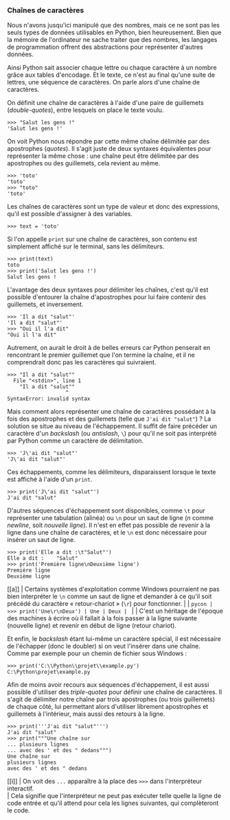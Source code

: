### Chaînes de caractères

Nous n'avons jusqu'ici manipulé que des nombres, mais ce ne sont pas les seuls types de données utilisables en Python, bien heureusement.
Bien que la mémoire de l'ordinateur ne sache traiter que des nombres, les langages de programmation offrent des abstractions pour représenter d'autres données.

Ainsi Python sait associer chaque lettre ou chaque caractère à un nombre grâce aux tables d'encodage.
Et le texte, ce n'est au final qu'une suite de lettres, une séquence de caractères.
On parle alors d'une chaîne de caractères.

On définit une chaîne de caractères à l'aide d'une paire de guillemets (_double-quotes_), entre lesquels on place le texte voulu.

```pycon
>>> "Salut les gens !"
'Salut les gens !'
```

On voit Python nous répondre par cette même chaîne délimitée par des apostrophes (_quotes_).
Il s'agit juste de deux syntaxes équivalentes pour représenter la même chose : une chaîne peut être délimitée par des apostrophes ou des guillemets, cela revient au même.

```pycon
>>> 'toto'
'toto'
>>> "toto"
'toto'
```

Les chaînes de caractères sont un type de valeur et donc des expressions, qu'il est possible d'assigner à des variables.

```pycon
>>> text = 'toto'
```

Si l'on appelle `print` sur une chaîne de caractères, son contenu est simplement affiché sur le terminal, sans les délimiteurs.

```pycon
>>> print(text)
toto
>>> print('Salut les gens !')
Salut les gens !
```

L'avantage des deux syntaxes pour délimiter les chaînes, c'est qu'il est possible d'entourer la chaîne d'apostrophes pour lui faire contenir des guillemets, et inversement.

```pycon
>>> 'Il a dit "salut"'
'Il a dit "salut"'
>>> "Oui il l'a dit"
"Oui il l'a dit"
```

Autrement, on aurait le droit à de belles erreurs car Python penserait en rencontrant le premier guillemet que l'on termine la chaîne, et il ne comprendrait donc pas les caractères qui suivraient.

```pycon
>>> "Il a dit "salut""
  File "<stdin>", line 1
    "Il a dit "salut""
                   ^
SyntaxError: invalid syntax
```

Mais comment alors représenter une chaîne de caractères possédant à la fois des apostrophes et des guillemets (telle que `J'ai dit "salut"`) ?
La solution se situe au niveau de l'échappement.
Il suffit de faire précéder un caractère d'un _backslash_ (ou _antislash_, `\`) pour qu'il ne soit pas interprété par Python comme un caractère de délimitation.

```pycon
>>> 'J\'ai dit "salut"'
'J\'ai dit "salut"'
```

Ces échappements, comme les délimiteurs, disparaissent lorsque le texte est affiché à l'aide d'un `print`.

```pycon
>>> print('J\'ai dit "salut"')
J'ai dit "salut"
```

D'autres séquences d'échappement sont disponibles, comme `\t` pour représenter une tabulation (alinéa) ou `\n` pour un saut de ligne (_n_ comme _newline_, soit _nouvelle ligne_).
Il n'est en effet pas possible de revenir à la ligne dans une chaîne de caractères, et le `\n` est donc nécessaire pour insérer un saut de ligne.

```pycon
>>> print('Elle a dit :\t"Salut"')
Elle a dit :	"Salut"
>>> print('Première ligne\nDeuxième ligne')
Première ligne
Deuxième ligne
```

[[a]]
| Certains systèmes d'exploitation comme Windows pourraient ne pas bien interpréter le `\n` comme un saut de ligne et demander à ce qu'il soit précédé du caractère « retour-chariot » (`\r`) pour fonctionner.
|
| ```pycon
| >>> print('Une\r\nDeux')
| Une
| Deux
| ```
|
| C'est un héritage de l'époque des machines à écrire où il fallait à la fois passer à la ligne suivante (nouvelle ligne) et revenir en début de ligne (retour chariot).

Et enfin, le _backslash_ étant lui-même un caractère spécial, il est nécessaire de l'échapper (donc le doubler) si on veut l'insérer dans une chaîne.
Comme par exemple pour un chemin de fichier sous Windows :

```pycon
>>> print('C:\\Python\\projet\\example.py')
C:\Python\projet\example.py
```

Afin de moins avoir recours aux séquences d'échappement, il est aussi possible d'utiliser des _triple-quotes_ pour définir une chaîne de caractères.
Il s'agit de délimiter notre chaîne par trois apostrophes (ou trois guillemets) de chaque côté, lui permettant alors d'utiliser librement apostrophes et guillemets à l'intérieur, mais aussi des retours à la ligne.

```pycon
>>> print('''J'ai dit "salut"''')
J'ai dit "salut"
>>> print("""Une chaîne sur
... plusieurs lignes
... avec des ' et des " dedans""")
Une chaîne sur
plusieurs lignes
avec des ' et des " dedans
```

[[i]]
| On voit des `...` apparaître à la place des `>>>` dans l'interpréteur interactif.  
| Cela signifie que l'interpréteur ne peut pas exécuter telle quelle la ligne de code entrée et qu'il attend pour cela les lignes suivantes, qui complèteront le code.
